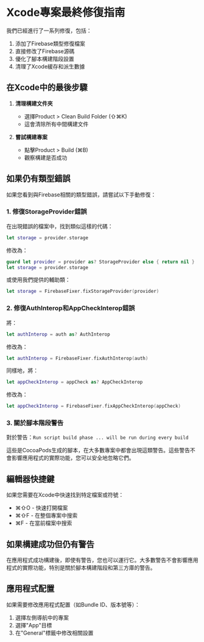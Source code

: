 # Xcode專案最終修復指南

我們已經進行了一系列修復，包括：

1. 添加了Firebase類型修復檔案
2. 直接修改了Firebase源碼
3. 優化了腳本構建階段設置
4. 清理了Xcode緩存和派生數據

## 在Xcode中的最後步驟

1. **清理構建文件夾**
   - 選擇Product > Clean Build Folder (⇧⌘K)
   - 這會清除所有中間構建文件

2. **嘗試構建專案**
   - 點擊Product > Build (⌘B)
   - 觀察構建是否成功

## 如果仍有類型錯誤

如果您看到與Firebase相關的類型錯誤，請嘗試以下手動修復：

### 1. 修復StorageProvider錯誤

在出現錯誤的檔案中，找到類似這樣的代碼：
```swift
let storage = provider.storage
```

修改為：
```swift
guard let provider = provider as? StorageProvider else { return nil }
let storage = provider.storage
```

或使用我們提供的輔助類：
```swift
let storage = FirebaseFixer.fixStorageProvider(provider)
```

### 2. 修復AuthInterop和AppCheckInterop錯誤

將：
```swift
let authInterop = auth as? AuthInterop
```

修改為：
```swift
let authInterop = FirebaseFixer.fixAuthInterop(auth)
```

同樣地，將：
```swift
let appCheckInterop = appCheck as? AppCheckInterop
```

修改為：
```swift
let appCheckInterop = FirebaseFixer.fixAppCheckInterop(appCheck)
```

### 3. 關於腳本階段警告

對於警告：`Run script build phase ... will be run during every build`

這些是CocoaPods生成的腳本，在大多數專案中都會出現這類警告。這些警告不會影響應用程式的實際功能，您可以安全地忽略它們。

## 編輯器快捷鍵

如果您需要在Xcode中快速找到特定檔案或符號：
- ⌘⇧O - 快速打開檔案
- ⌘⇧F - 在整個專案中搜索
- ⌘F - 在當前檔案中搜索

## 如果構建成功但仍有警告

在應用程式成功構建後，即使有警告，您也可以運行它。大多數警告不會影響應用程式的實際功能，特別是關於腳本構建階段和第三方庫的警告。

## 應用程式配置

如果需要修改應用程式配置（如Bundle ID、版本號等）：
1. 選擇左側導航中的專案
2. 選擇"App"目標
3. 在"General"標籤中修改相關設置 
